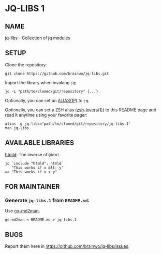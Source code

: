# JQ-LIBS 1

## NAME

jq-libs - Collection of jq modules

## SETUP

Clone the repository:

```
git clone https://github.com/brainwo/jq-libs.git
```

Import the library when invoking `jq`:

```
jq -L "path/to/cloned/git/repository" {...}
```

Optionally, you can set an [ALIAS(1P)](https://man.archlinux.org/man/alias.1p) to `jq`.

Optionally, you can set a ZSH alias ([zsh-lovers(1)](https://man.archlinux.org/man/zsh-lovers.1)) to this README page and read it anytime using your favorite pager:

```
alias -g jq-libs="path/to/cloned/git/repository/jq-libs.1"
man jq-libs
```

## AVAILABLE LIBRARIES

[htmld](./htmld.jq): The inverse of `@html`.

```
jq `include "htmld"; htmld`
   "This works if x &lt; y"
=> "This works if x < y"
```

## FOR MAINTAINER

### Generate `jq-libs.1` from `README.md`:

Use [go-md2man](https://github.com/cpuguy83/go-md2man).

```
go-md2man < README.md > jq-libs.1
```

## BUGS

Report them here in https://github.com/brainwo/jq-libs/issues.
